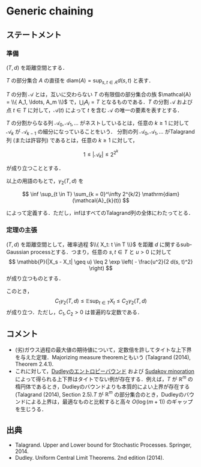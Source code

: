 # Generic chaining

## ステートメント

### 準備

$(T, d)$ を距離空間とする．

$T$ の部分集合 $A$ の直径を $\mathrm{diam}(A) = \sup_{s, t \in A} d(s, t)$ と表す．

$T$ の分割 $\mathcal{A}$ とは，互いに交わらない $T$ の有限個の部分集合の族 $\mathcal{A} = \\{ A_1, \ldots, A_m \\}$ で，$\bigcup_i A_i = T$ となるものである．$T$ の分割 $\mathcal{A}$ および点 $t \in T$ に対して，$\mathcal{A}(t)$ によって $t$ を含む $\mathcal{A}$ の唯一の要素を表すとする．

$T$ の分割からなる列 $\mathcal{A}_0, \mathcal{A}_1, \ldots$ がネストしているとは，任意の $k \geq 1$ に対して $\mathcal{A}_{k}$ が $\mathcal{A}_{k-1}$ の細分になっていることをいう．
分割の列 $\mathcal{A}_{0}, \mathcal{A}_{1}, \ldots$ がTalagrand列 (または許容列) であるとは，任意の $k \geq 1$ に対して，

$$
1 \leq |\mathcal{A}_{k}| \leq 2^{2^k}
$$

が成り立つこととする．

以上の用語のもとで，$\gamma_2(T, d)$ を

$$
\inf \sup_{t \in T} \sum_{k = 0}^\infty 2^{k/2} \mathrm{diam}(\mathcal{A}_{k}(t))
$$

によって定義する．ただし，infはすべてのTalagrand列の全体にわたってとる．

### 定理の主張

$(T, d)$ を距離空間として，確率過程 $\\{ X_t: t \in T \\}$ を距離 $d$ に関するsub-Gaussian processとする．つまり，任意の $s, t \in T$ と $u > 0$ に対して
$$
\mathbb{P}(|X_s - X_t| \geq u)
\leq 2 \exp \left( - \frac{u^2}{2 d(s, t)^2} \right)
$$
が成り立つものとする．

このとき，
$$
C_1 \gamma_2(T, d) \leq
\mathbb{E} \sup_{t \in T} X_t
\leq C_2 \gamma_2(T, d)
$$
が成り立つ．ただし，$C_1, C_2 > 0$ は普遍的な定数である．


## コメント

- (劣)ガウス過程の最大値の期待値について，定数倍を許してタイトな上下界を与えた定理．Majorizing measure theoremともいう (Talagrand (2014), Theorem 2.4.1).
- これに対して，[Dudleyのエントロピーバウンド](chaining.md) および [Sudakov minoration](sudakov_minoration.md) によって得られる上下界はタイトでない例が存在する．例えば，$T$ が $\mathbb{R}^m$ の楕円体であるとき，Dudleyのバウンドよりも本質的によい上界が存在する (Talagrand (2014), Section 2.5).$T$ が $\mathbb{R}^m$ の部分集合のとき，Dudleyのバウンドによる上界は，最適なものと比較すると高々 $O(\log (m + 1))$ のギャップを生じうる．


## 出典

- Talagrand. Upper and Lower bound for Stochastic Processes. Springer, 2014.
- Dudley. Uniform Central Limit Theorems. 2nd edition (2014).

